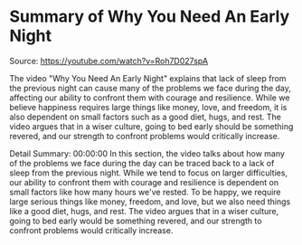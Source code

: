# Summary of Why You Need An Early Night

Source: https://youtube.com/watch?v=Roh7D027spA

The video "Why You Need An Early Night" explains that lack of sleep from the previous night can cause many of the problems we face during the day, affecting our ability to confront them with courage and resilience. While we believe happiness requires large things like money, love, and freedom, it is also dependent on small factors such as a good diet, hugs, and rest. The video argues that in a wiser culture, going to bed early should be something revered, and our strength to confront problems would critically increase.

Detail Summary: 
00:00:00
In this section, the video talks about how many of the problems we face during the day can be traced back to a lack of sleep from the previous night. While we tend to focus on larger difficulties, our ability to confront them with courage and resilience is dependent on small factors like how many hours we've rested. To be happy, we require large serious things like money, freedom, and love, but we also need things like a good diet, hugs, and rest. The video argues that in a wiser culture, going to bed early would be something revered, and our strength to confront problems would critically increase.

